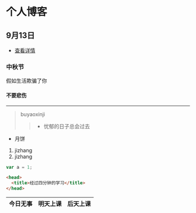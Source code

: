 # 个人博客

## 9月13日

- [查看详情](./note/0914.md)

### 中秋节

假如生活欺骗了你


#### 不要悲伤

---

> buyaoxinji
>
> >- 忧郁的日子总会过去
> 
- 月饼

1. jizhang
2. jizhang

```js
var a = 1;
```

```html
<head>
  <title>经过四分钟的学习</title>
</head>
```

|今日无事|明天上课|后天上课|
|-|-|-|